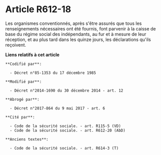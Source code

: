 # Article R612-18

Les organismes conventionnés, après s'être assurés que tous les renseignements nécessaires ont été fournis, font parvenir à
la caisse de base du régime social des indépendants, au fur et à mesure de leur réception, et au plus tard dans les quinze
jours, les déclarations qu'ils reçoivent.

**Liens relatifs à cet article**

	**Codifié par**:

	  - Décret n°85-1353 du 17 décembre 1985

	**Modifié par**:

	  - Décret n°2014-1690 du 30 décembre 2014 - art. 12

	**Abrogé par**:

	  - Décret n°2017-864 du 9 mai 2017 - art. 6

	**Cité par**:

	  - Code de la sécurité sociale. - art. R115-5 (VD)
	  - Code de la sécurité sociale. - art. R612-20 (AbD)

	**Anciens textes**:

	  - Code de la sécurité sociale. - art. R614-3 (T)
